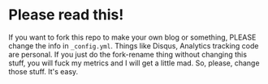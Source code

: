 # Please read this!

If you want to fork this repo to make your own blog or something, PLEASE change
the info in `_config.yml`. Things like Disqus, Analytics tracking code are
personal. If you just do the fork-rename thing without changing this stuff,
you will fuck my metrics and I will get a little mad. So, please, change
those stuff. It's easy.
